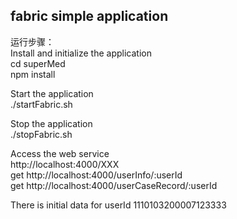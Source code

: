 ## fabric simple application<br>

运行步骤： <br>
Install and initialize the application <br>
cd superMed <br>
npm install <br>

Start the application <br>
./startFabric.sh <br>

Stop the application <br>
./stopFabric.sh <br>

Access the web service <br>
http://localhost:4000/XXX <br>
get http://localhost:4000/userInfo/:userId <br>
get http://localhost:4000/userCaseRecord/:userId <br>

There is initial data for userId 1110103200007123333 <br>
